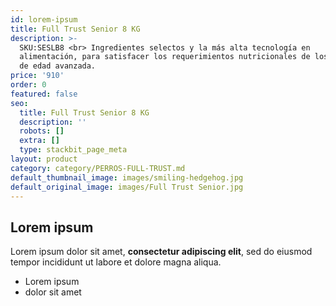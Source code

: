```yaml
---
id: lorem-ipsum
title: Full Trust Senior 8 KG
description: >-
  SKU:SESLB8 <br> Ingredientes selectos y la más alta tecnología en
  alimentación, para satisfacer los requerimientos nutricionales de los perros
  de edad avanzada. 
price: '910'
order: 0
featured: false
seo:
  title: Full Trust Senior 8 KG
  description: ''
  robots: []
  extra: []
  type: stackbit_page_meta
layout: product
category: category/PERROS-FULL-TRUST.md
default_thumbnail_image: images/smiling-hedgehog.jpg
default_original_image: images/Full Trust Senior.jpg
---
```

## Lorem ipsum

Lorem ipsum dolor sit amet, **consectetur adipiscing elit**, sed do eiusmod tempor incididunt ut labore et dolore magna aliqua.

- Lorem ipsum
- dolor sit amet